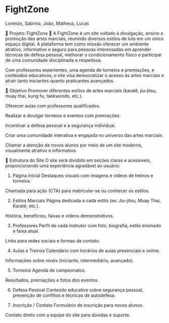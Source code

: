 # FightZone
Lorenzo, Sabrina, João, Matheus, Lucas


🥋 Projeto: FightZone
📌 
A FightZone é um site voltado à divulgação, ensino e promoção das artes marciais, reunindo diversos estilos de luta em um único espaço digital. A plataforma tem como missão oferecer um ambiente atrativo, informativo e seguro para pessoas interessadas em aprender técnicas de defesa pessoal, melhorar o condicionamento físico e participar de uma comunidade disciplinada e respeitosa.

Com professores experientes, uma agenda de torneios e premiações, e conteúdos educativos, o site visa democratizar o acesso às artes marciais e atrair tanto iniciantes quanto praticantes avançados.

🎯 Objetivo
Promover diferentes estilos de artes marciais (karatê, jiu-jitsu, muay thai, kung fu, taekwondo, etc.).

Oferecer aulas com professores qualificados.

Realizar e divulgar torneios e eventos com premiações.

Incentivar a defesa pessoal e a segurança individual.

Criar uma comunidade interativa e engajada no universo das artes marciais.

Chamar a atenção de novos alunos por meio de um site moderno, visualmente atrativo e informativo.

🧱 Estrutura do Site
O site será dividido em seções claras e acessíveis, proporcionando uma experiência agradável ao usuário:

1. Página Inicial
Destaques visuais com imagens e vídeos de treinos e torneios.

Chamada para ação (CTA) para matricular-se ou conhecer os estilos.

2. Estilos Marciais
Página dedicada a cada estilo (ex: Jiu-jitsu, Muay Thai, Karatê, etc.).

História, benefícios, faixas e vídeos demonstrativos.

3. Professores
Perfil de cada instrutor com foto, biografia, estilo ensinado e faixa atual.

Links para redes sociais e formas de contato.

4. Aulas e Treinos
Calendário com horários de aulas presenciais e online.

Informações sobre níveis (iniciante, intermediário, avançado).

5. Torneios
Agenda de campeonatos.

Resultados, premiações e fotos dos eventos.

6. Defesa Pessoal
Conteúdo educativo sobre segurança pessoal, prevenção de conflitos e técnicas de autodefesa.

7. Inscrição / Contato
Formulário de inscrição para novos alunos.

Contato direto com a equipe do site para dúvidas e suporte.



